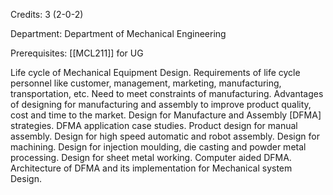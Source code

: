 Credits: 3 (2-0-2)

Department: Department of Mechanical Engineering

Prerequisites: [[MCL211]] for UG

Life cycle of Mechanical Equipment Design. Requirements of life cycle personnel like customer, management, marketing, manufacturing, transportation, etc. Need to meet constraints of manufacturing. Advantages of designing for manufacturing and assembly to improve product quality, cost and time to the market. Design for Manufacture and Assembly [DFMA] strategies. DFMA application case studies. Product design for manual assembly. Design for high speed automatic and robot assembly. Design for machining. Design for injection moulding, die casting and powder metal processing. Design for sheet metal working. Computer aided DFMA. Architecture of DFMA and its implementation for Mechanical system Design.